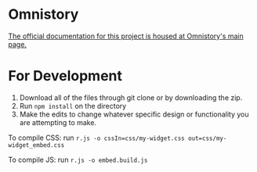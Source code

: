 Omnistory
====== 
[The official documentation for this project is housed at Omnistory's main page.](http://omnistorytimeline.com/ "Omnistory's Homepage")

For Development
======
1. Download all of the files through git clone or by downloading the zip.
2. Run ```npm install``` on the directory
3. Make the edits to change whatever specific design or functionality you are attempting to make.


To compile CSS: run ```r.js -o cssIn=css/my-widget.css out=css/my-widget_embed.css```

To compile JS:  run ```r.js -o embed.build.js```
